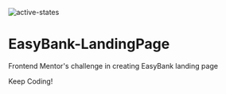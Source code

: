 ![active-states](https://user-images.githubusercontent.com/47885504/127948524-2b19c85a-0252-4980-8ed6-e8323e2129a1.jpg)
# EasyBank-LandingPage
Frontend Mentor's challenge in creating EasyBank landing page


Keep Coding!
